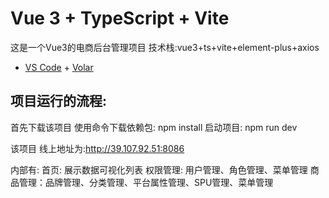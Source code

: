 # Vue 3 + TypeScript + Vite

这是一个Vue3的电商后台管理项目
技术栈:vue3+ts+vite+element-plus+axios



- [VS Code](https://code.visualstudio.com/) + [Volar](https://marketplace.visualstudio.com/items?itemName=Vue.volar)

## 项目运行的流程:
首先下载该项目
使用命令下载依赖包: npm install
启动项目: npm run dev

该项目 线上地址为:http://39.107.92.51:8086

内部有:
首页: 展示数据可视化列表
权限管理: 用户管理、角色管理、菜单管理
商品管理：品牌管理、分类管理、平台属性管理、SPU管理、菜单管理


